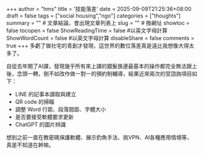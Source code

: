 +++
author = "hms"
title = '技能落差'
date = 2025-09-09T21:25:36+08:00
draft = false
tags = \["social housing","ngo"]
categories = \["thoughts"]
summary = ""  # 文章結論，會出現文章列表上
slug = ""      # 換網址
showtoc = false
tocopen = false
ShowReadingTime = false #以英文字母計算
ShowWordCount = false #以英文字母計算
disableShare = false
comments = true
+++
多虧了做社宅的青創才發現，這世界的數位落差真是遠比我想像大得太多了。

自從去年開了AI課，發現幾乎所有來上課的銀髮族連最基本的操作都完全無法跟上後，念頭一轉，倒不如改作做一對一的預約制輔導，結果近來兩次的受諮詢項目如下：

- LINE 的記事本讀取與建立
- QR code 的掃瞄
- 調整 Word 行距、段落間距、字體大小
- 是否要接受軟體要求更新
- ChatGPT 的圖片辨識

想到之前一直在教密碼保護軟體、展示釣魚手法、挑VPN、AI各種應用情境等，真是不知道在幹嘛。



